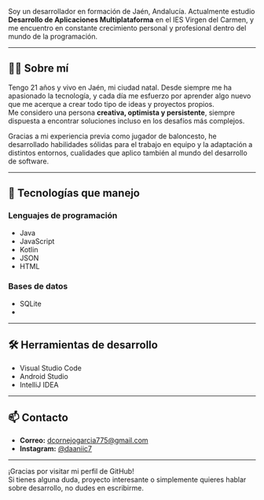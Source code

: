 Soy un desarrollador en formación de Jaén, Andalucía. Actualmente estudio **Desarrollo de Aplicaciones Multiplataforma** en el IES Virgen del Carmen, y me encuentro en constante crecimiento personal y profesional dentro del mundo de la programación.

---

## 🧑‍💻 Sobre mí

Tengo 21 años y vivo en Jaén, mi ciudad natal. Desde siempre me ha apasionado la tecnología, y cada día me esfuerzo por aprender algo nuevo que me acerque a crear todo tipo de ideas y proyectos propios.  
Me considero una persona **creativa, optimista y persistente**, siempre dispuesta a encontrar soluciones incluso en los desafíos más complejos.

Gracias a mi experiencia previa como jugador de baloncesto, he desarrollado habilidades sólidas para el trabajo en equipo y la adaptación a distintos entornos, cualidades que aplico también al mundo del desarrollo de software.

---

## 🚀 Tecnologías que manejo

### Lenguajes de programación
- Java
- JavaScript
- Kotlin
- JSON
- HTML

### Bases de datos
- SQLite
- 
---

## 🛠️ Herramientas de desarrollo

- Visual Studio Code
- Android Studio
- IntelliJ IDEA

---

## 📫 Contacto

- **Correo:** dcornejogarcia775@gmail.com  
- **Instagram:** [@daaniic7](https://instagram.com/daaniic7)

---

¡Gracias por visitar mi perfil de GitHub!  
Si tienes alguna duda, proyecto interesante o simplemente quieres hablar sobre desarrollo, no dudes en escribirme.
